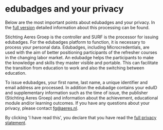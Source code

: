 # edubadges and your privacy

Below are the most important points about edubadges and your privacy. In the [full version](https://raw.githubusercontent.com/edubadges/privacy/master/aeres/edubadges-nonformal-text-en.md) detailed information about this processing can be found.

Stichting Aeres Groep is the controller and SURF is the processor for issuing edubadges. For the edubadges platform to function, it is necessary to process your personal data. Edubadges, including Microcredentials, are used with the aim of better positioning participants of the refresher courses in the changing labor market. An edubadge helps the participants to make the knowledge and skills they master visible and portable. This can facilitate the transition from education to work and also the switching between education.

To issue edubadges, your first name, last name, a unique identifier and email address are processed. In addition the edubadge contains your eduID and supplementary information such as the time of issue, the publisher (Stichting Aeres Groep) and information about the achievement, educational module and/or learning outcomes. If you have any questions about your privacy, please contact [fg@aeres.nl](mailto:fg@aeres.nl).

By clicking 'I have read this', you declare that you have read the [full privacy statement](https://raw.githubusercontent.com/edubadges/privacy/master/aeres/edubadges-nonformal-text-en.md).
